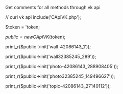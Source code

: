 Get comments for all methods through vk api

// curl vk api
include('CApiVK.php');

$token = 'token;

$public = new CApiVK($token);

print_r($public->init('wall-42086143_1'));

print_r($public->init('wall32385245_289'));

print_r($public->init('photo-42086143_288908405'));

print_r($public->init('photo32385245_149496627'));

print_r($public->init('topic-42086143_27140112'));
